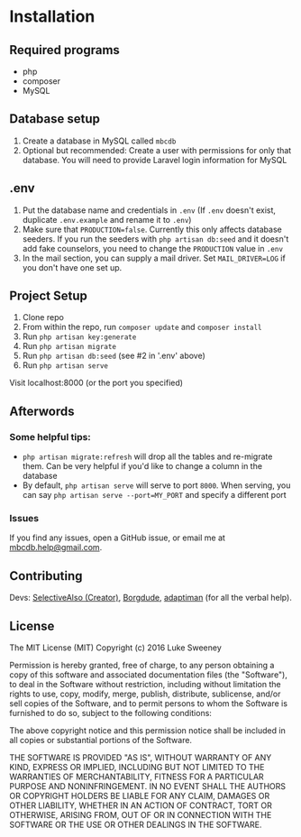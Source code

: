 # Installation

## Required programs
* php
* composer
* MySQL

## Database setup
1. Create a database in MySQL called `mbcdb`
2. Optional but recommended: Create a user with permissions for only that database. You will need to provide Laravel login information for MySQL

## .env
1. Put the database name and credentials in `.env` (If `.env` doesn't exist, duplicate `.env.example` and rename it to `.env`)
2. Make sure that `PRODUCTION=false`. Currently this only affects database seeders. If you run the seeders with `php artisan db:seed` and it doesn't add fake counselors, you need to change the `PRODUCTION` value in `.env`
3. In the mail section, you can supply a mail driver. Set `MAIL_DRIVER=LOG` if you don't have one set up.

## Project Setup
1. Clone repo
2. From within the repo, run `composer update` and `composer install`
3. Run `php artisan key:generate`
4. Run `php artisan migrate`
5. Run `php artisan db:seed` (see \#2 in '.env' above)
6. Run `php artisan serve`

Visit localhost:8000 (or the port you specified)

## Afterwords
### Some helpful tips:
* `php artisan migrate:refresh` will drop all the tables and re-migrate them. Can be very helpful if you'd like to change a column in the database
* By default, `php artisan serve` will serve to port `8000`. When serving, you can say `php artisan serve --port=MY_PORT` and specify a different port

### Issues
If you find any issues, open a GitHub issue, or email me at mbcdb.help@gmail.com.

## Contributing

Devs: [SelectiveAlso (Creator)](https://github.com/SelectiveAlso), [Borgdude](https://github.com/Borgdude), [adaptiman](https://github.com/adaptiman) (for all the verbal help).

## License
The MIT License (MIT)
Copyright (c) 2016 Luke Sweeney

Permission is hereby granted, free of charge, to any person obtaining a copy of this software and associated documentation files (the "Software"), to deal in the Software without restriction, including without limitation the rights to use, copy, modify, merge, publish, distribute, sublicense, and/or sell copies of the Software, and to permit persons to whom the Software is furnished to do so, subject to the following conditions:

The above copyright notice and this permission notice shall be included in all copies or substantial portions of the Software.

THE SOFTWARE IS PROVIDED "AS IS", WITHOUT WARRANTY OF ANY KIND, EXPRESS OR IMPLIED, INCLUDING BUT NOT LIMITED TO THE WARRANTIES OF MERCHANTABILITY, FITNESS FOR A PARTICULAR PURPOSE AND NONINFRINGEMENT. IN NO EVENT SHALL THE AUTHORS OR COPYRIGHT HOLDERS BE LIABLE FOR ANY CLAIM, DAMAGES OR OTHER LIABILITY, WHETHER IN AN ACTION OF CONTRACT, TORT OR OTHERWISE, ARISING FROM, OUT OF OR IN CONNECTION WITH THE SOFTWARE OR THE USE OR OTHER DEALINGS IN THE SOFTWARE.

